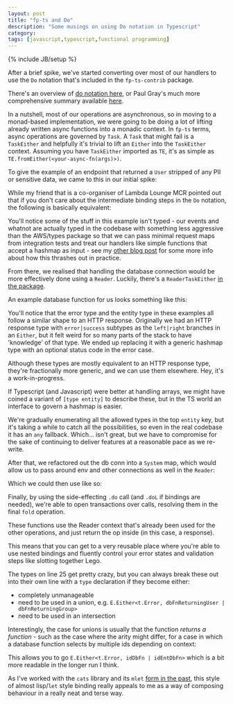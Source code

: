 ```yaml
---
layout: post
title: "fp-ts and Do"
description: "Some musings on using Do notation in Typescript"
category:
tags: [javascript,typescript,functional programming]
---
```

{% include JB/setup %}

After a brief spike, we've started converting over most of our handlers to use the `Do` notation that's included in the `fp-ts-contrib` package.

There's an overview of [do notation here](https://gcanti.github.io/fp-ts-contrib/modules/Do.ts.html), or Paul Gray's much more comprehensive summary available [here](https://paulgray.net/do-syntax-in-typescript/).

In a nutshell, most of our operations are asynchronous, so in moving to a monad-based implementation, we were going to be doing a lot of lifting already written async functions into a monadic context. In `fp-ts` terms, async operations are governed by `Task`. A `Task` that might fail is a `TaskEither` and helpfully it's trivial to lift an `Either` into the `TaskEither` context. Assuming you have `TaskEither` imported as `TE`, it's as simple as `TE.fromEither(<your-async-fn(args)>)`.

To give the example of an endpoint that returned a `User` stripped of any PII or sensitive data, we came to this in our initial spike:

<script src="https://gist.github.com/the-frey/c766fc8996a164417e013e6516aaa643.js"></script>

While my friend that is a co-organiser of Lambda Lounge MCR pointed out that if you don't care about the intermediate binding steps in the `Do` notation, the following is basically equivalent:

<script src="https://gist.github.com/the-frey/668335eee9910c6e4a6b8d396e033945.js"></script>

You'll notice some of the stuff in this example isn't typed - our events and whatnot are actually typed in the codebase with something less aggressive than the AWS/types package so that we can pass minimal request maps from integration tests and treat our handlers like simple functions that accept a hashmap as input - see my [other blog post](https://the-frey.github.io/2020/06/15/functional-serverless-typescript) for some more info about how this thrashes out in practice.

From there, we realised that handling the database connection would be more effectively done using a `Reader`. Luckily, there's a `ReaderTaskEither` [in the package](https://gcanti.github.io/fp-ts/modules/ReaderTaskEither.ts.html).

An example database function for us looks something like this:

<script src="https://gist.github.com/the-frey/ad4ac15e5980dcba3897bfd918e87d44.js"></script>

You'll notice that the error type and the entity type in these examples all follow a similar shape to an HTTP response. Originally we had an HTTP response type with `error|success` subtypes as the `left|right` branches in an `Either`, but it felt weird for so many parts of the stack to have 'knowledge' of that type. We ended up replacing it with a generic hashmap type with an optional status code in the error case.

Although these types are mostly equivalent to an HTTP response type, they're fractionally more generic, and we can use them elsewhere. Hey, it's a work-in-progress.

If Typescript (and Javascript) were better at handling arrays, we might have coined a variant of `[type entity]` to describe these, but in the TS world an interface to govern a hashmap is easier.

<script src="https://gist.github.com/the-frey/bf2de12086bb09141b2fe27c7e5317e4.js"></script>

We're gradually enumerating all the allowed types in the top `entity` key, but it's taking a while to catch all the possibilities, so even in the real codebase it has an `any` fallback. Which... isn't great, but we have to compromise for the sake of continuing to deliver features at a reasonable pace as we re-write.

After that, we refactored out the db conn into a `System` map, which would allow us to pass around env and other connections as well in the `Reader`:

<script src="https://gist.github.com/the-frey/cbdb1f6012f73b638f43617c44888963.js"></script>

Which we could then use like so:

<script src="https://gist.github.com/the-frey/7a18b6a2c70019a3d60b68608e353a62.js"></script>

Finally, by using the side-effecting `.do` call (and `.doL` if bindings are needed), we're able to open transactions over calls, resolving them in the final `fold` operation.

These functions use the Reader context that's already been used for the other operations, and just return the op inside (in this case, a response).

<script src="https://gist.github.com/the-frey/c9a512bef5ac4031fee8583baa1cf296.js"></script>

This means that you can get to a very reusable place where you're able to use nested bindings and fluently control your error states and validation steps like slotting together Lego.

<script src="https://gist.github.com/the-frey/8ccfcfc44b966451aa2857f514f54073.js"></script>

The types on line 25 get pretty crazy, but you can always break these out into their own line with a `type` declaration if they become either:

- completely unmanageable
- need to be used in a union, e.g. `E.Either<t.Error, dbFnReturningUser | dbFnReturningGroup>`
- need to be used in an intersection

Interestingly, the case for unions is usually that the function _returns a function_ - such as the case where the arity might differ, for a case in which a database function selects by multiple ids depending on context:

<script src="https://gist.github.com/the-frey/12f06734fb020488439e6bec44f2a9ac.js"></script>

This allows you to go `E.Either<t.Error, idDbFn | idEntDbFn>` which is a bit more readable in the longer run I think.

As I've worked with the `cats` library and its `mlet` [form in the past](https://funcool.github.io/cats/latest/#mlet), this style of almost lisp/`let` style binding really appeals to me as a way of composing behaviour in a really neat and terse way.
